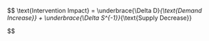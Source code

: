 $$
\text{Intervention Impact} = \underbrace{\Delta D}_{\text{Demand Increase}} + \underbrace{\Delta S^{-1}}_{\text{Supply Decrease}}

$$
